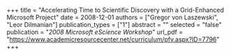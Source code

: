 +++
title = "Accelerating Time to Scientific Discovery with a Grid-Enhanced Microsoft Project"
date = 2008-12-01
authors = ["Gregor von Laszewski", "Leor Dilmanian"]
publication_types = ["1"]
abstract = ""
selected = "false"
publication = "*2008 Microsoft eScience Workshop*"
url_pdf = "https://www.academicresourcecenter.net/curriculum/pfv.aspx?ID=7796"
+++

